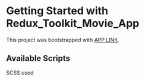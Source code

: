 # Getting Started with Redux_Toolkit_Movie_App

This project was bootstrapped with [APP LINK](https://rtk-movie-listview.netlify.app/).

## Available Scripts

SCSS used
